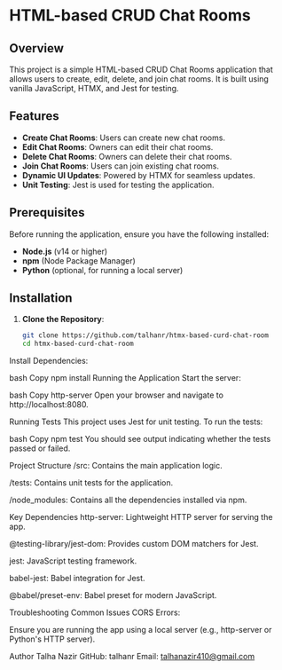 # HTML-based CRUD Chat Rooms

## Overview

This project is a simple HTML-based CRUD Chat Rooms application that allows users to create, edit, delete, and join chat rooms. It is built using vanilla JavaScript, HTMX, and Jest for testing.

## Features

- **Create Chat Rooms**: Users can create new chat rooms.
- **Edit Chat Rooms**: Owners can edit their chat rooms.
- **Delete Chat Rooms**: Owners can delete their chat rooms.
- **Join Chat Rooms**: Users can join existing chat rooms.
- **Dynamic UI Updates**: Powered by HTMX for seamless updates.
- **Unit Testing**: Jest is used for testing the application.

## Prerequisites

Before running the application, ensure you have the following installed:

- **Node.js** (v14 or higher)
- **npm** (Node Package Manager)
- **Python** (optional, for running a local server)

## Installation

1. **Clone the Repository**:
   ```bash
   git clone https://github.com/talhanr/htmx-based-curd-chat-room
   cd htmx-based-curd-chat-room
   ```

Install Dependencies:

bash
Copy
npm install
Running the Application
Start the server:

bash
Copy
http-server
Open your browser and navigate to http://localhost:8080.

Running Tests
This project uses Jest for unit testing. To run the tests:

bash
Copy
npm test
You should see output indicating whether the tests passed or failed.

Project Structure
/src: Contains the main application logic.

/tests: Contains unit tests for the application.

/node_modules: Contains all the dependencies installed via npm.

Key Dependencies
http-server: Lightweight HTTP server for serving the app.

@testing-library/jest-dom: Provides custom DOM matchers for Jest.

jest: JavaScript testing framework.

babel-jest: Babel integration for Jest.

@babel/preset-env: Babel preset for modern JavaScript.

Troubleshooting
Common Issues
CORS Errors:

Ensure you are running the app using a local server (e.g., http-server or Python's HTTP server).

Author
Talha Nazir
GitHub: talhanr
Email: talhanazir410@gmail.com
